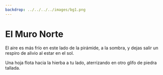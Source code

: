 ```yaml
---
backdrop: ../../../../images/bg1.png
---
```


# El Muro Norte

El aire es más frío en este lado de la pirámide, a la sombra, y dejas salir un respiro de alivio al estar en el sol.

Una hoja flota hacia la hierba a tu lado, aterrizando en otro glifo de piedra tallada.

<Item id="6" />

<Page url="5" instructions="Otro enigma. Tu guía te propporciona otra pista: '2: Usando el parámetro Measure, puedes medir la velocidad de este objeto'" action="Caminar hacia el oeste" condition="6" />
